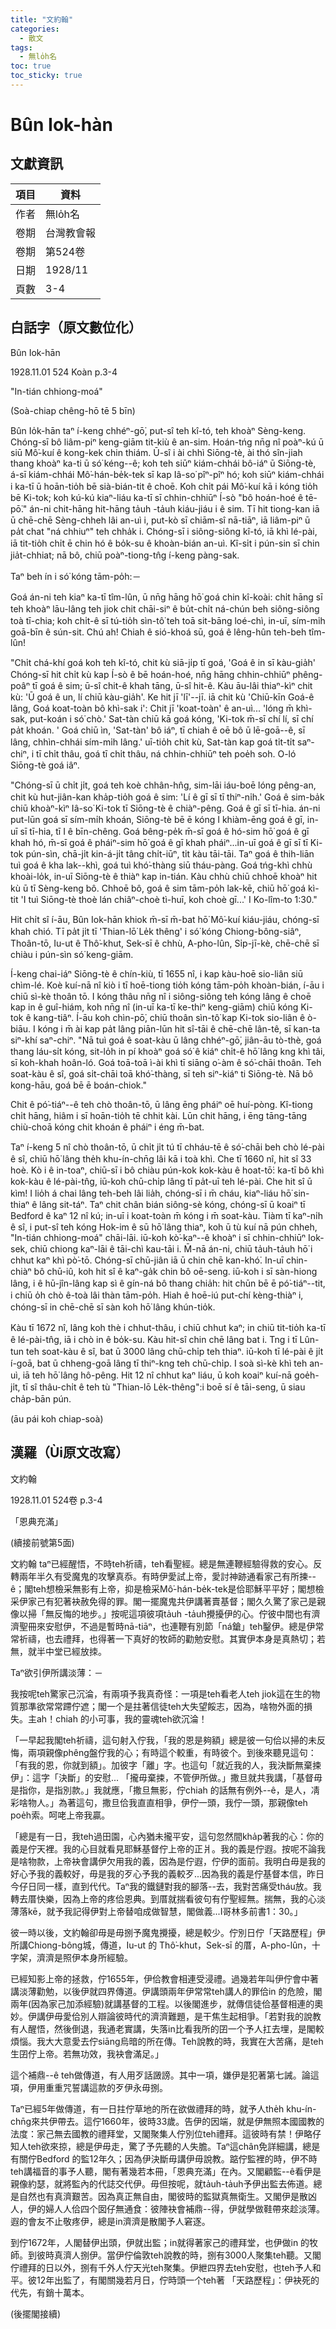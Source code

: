 ```yaml
---
title: "文約翰"
categories:
  - 散文
tags:
  - 無lo̍h名
toc: true
toc_sticky: true
---
```


# Bûn Iok-hàn

## 文獻資訊

| 項目 | 資料 |
|---|---|
| 作者 | 無lo̍h名 |
| 卷期 | 台灣教會報 |
| 卷期 | 第524卷 |
| 日期 | 1928/11 |
| 頁數 | 3-4 |

## 白話字（原文數位化）

Bûn Iok-hān

1928.11.01 524 Koàn p.3-4

"In-tián chhiong-moá"

(Soà-chiap chêng-hō tē 5 bīn)

Bûn Io̍k-hān taⁿ í-keng chhéⁿ-gō͘, put-sî teh kî-tó, teh khoàⁿ Sèng-keng. Chóng-sī bô liâm-piⁿ keng-giām tit-kiù ê an-sim. Hoán-tńg nn̄g nî poàⁿ-kú ū siū Mô͘-kuí ê kong-kek chin thiám. Ū-sî i ài chhì Siōng-tè, ài thó sîn-jiah thang khoàⁿ ka-ti ū só͘ kéng--ê; koh teh siūⁿ kiám-chhái bô-iáⁿ ū Siōng-tè, á-sī kiám-chhái Mô͘-hán-be̍k-tek sī kap Iâ-so͘ pîⁿ-pîⁿ hó; koh siūⁿ kiám-chhái i ka-tī ū hoān-tio̍h bē sià-bián-tit ê choē. Koh chi̍t pái Mô͘-kuí kā i kóng tio̍h bē Ki-tok; koh kú-kú kiaⁿ-liáu ka-tī sī chhin-chhiūⁿ Í-sò "bô hoán-hoé ê tē-pō͘." án-ni chit-hāng hit-hāng ta̍uh -ta̍uh kiáu-jiáu i ê sim. Tī hit tiong-kan iā ū chē-chē Sèng-chheh lâi an-uì i, put-kò sī chiām-sî nā-tiāⁿ, iā liâm-piⁿ ū pa̍t chat "ná chhiuⁿ" teh chha̍k i. Chóng-sī i siông-siông kî-tó, iā khì lé-pài, iā tit-tio̍h chi̍t ē chin hó ê bo̍k-su ê khoàn-bián an-uì. Kî-si̍t i pún-sin sī chin jia̍t-chhiat; nā bô, chiū poàⁿ-tiong-tn̂g í-keng pàng-sak.

Taⁿ beh ín i só͘ kóng tām-po̍h:－

Goá án-ni teh kiaⁿ ka-tī tîm-lûn, ū nn̄g hāng hō͘ goá chin kî-koài: chi̍t hāng sī teh khoàⁿ lāu-lâng teh jiok chit chāi-siⁿ ê bu̍t-chi̍t ná-chún beh siông-siông toà tī-chia; koh chi̍t-ê sī tú-tio̍h sìn-tô͘ teh toā sit-bāng loé-chì, in-uī, sím-mi̍h goā-bīn ê sún-sit. Chú ah! Chiah ê sió-khoá sū, goá ê lêng-hûn teh-beh tîm-lûn!

"Chi̍t chá-khí goá koh teh kî-tó, chit kù siā-ji̍p tī goá, 'Goá ê in sī kàu-gia̍h' Chóng-sī hit chi̍t kù kap Í-sò ê bē hoán-hoé, nn̄g hāng chhin-chhiūⁿ phêng-poâⁿ tī goá ê sim; ū-sî chit-ê khah tāng, ū-sî hit-ê. Kàu āu-lâi thiaⁿ-kìⁿ chit kù: 'Ū goá ê un, lí chiū kàu-gia̍h'. Ke hit jī 'lī'--jī. iā chit kù 'Chiū-kīn Goá-ê lâng, Goá koat-toàn bô khì-sak i': Chit jī 'koat-toàn' ê an-uì... 'lóng m̄ khì-sak, put-koán i só͘ chò.' Sat-tàn chiū kā goá kóng, 'Ki-tok m̄-sī chí lí, sī chí pa̍t khoán. ' Goá chiū ìn, 'Sat-tàn' bô iáⁿ, tī chiah ê oē bô ū lē-goā--ê, sī lâng, chhìn-chhái sím-mi̍h lâng.' uī-tio̍h chit kù, Sat-tàn kap goá ti̍t-ti̍t saⁿ-chiⁿ, i tī chi̍t thâu, goá tī chi̍t thâu, ná chhin-chhiūⁿ teh poe̍h soh. O-ló Siōng-tè goá iâⁿ.

"Chóng-sī ū chi̍t ji̍t, goá teh koè chhân-hn̂g, sim-lāi iáu-boē lóng pêng-an, chit kù hut-jiân-kan kha̍p-tio̍h goá ê sim: 'Lí ê gī sī tī thiⁿ-ni̍h.' Goá ê sim-ba̍k chiū khoàⁿ-kìⁿ Iâ-so͘ Ki-tok tī Siōng-tè ê chiàⁿ-pêng. Goá ê gī sī tī-hia. án-ni put-lūn goá sī sím-mi̍h khoán, Siōng-tè bē ē kóng I khiàm-ēng goá ê gī, in-uī sī tī-hia, tī I ê bīn-chêng. Goá bêng-pe̍k m̄-sī goá ê hó-sim hō͘ goá ê gī khah hó, m̄-sī goá ê pháiⁿ-sim hō͘ goá ê gī khah pháiⁿ...in-uī goá ê gī sī tī Ki-tok pún-sìn, chā-ji̍t kin-á-ji̍t tâng chi̍t-iūⁿ, ti̍t kàu tāi-tāi. Taⁿ goá ê thih-liān tuì goá ê kha lak--khì, goá tuì khó͘-thàng siū tháu-pàng. Goá tńg-khì chhù khoài-lo̍k, in-uī Siōng-tè ê thiàⁿ kap in-tián. Kàu chhù chiū chhoē khoàⁿ hit kù ū tī Sèng-keng bô. Chhoē bô, goá ê sim tām-po̍h lak-kē, chiū hō͘ goá kì-tit 'I tuì Siōng-tè thoè lán chiâⁿ-choè tì-huī, koh choè gī...' I Ko-lîm-to 1:30."

Hit chi̍t sî í-āu, Bûn Iok-hān khiok m̄-sī m̄-bat hō͘ Mô͘-kuí kiáu-jiáu, chóng-sī khah chió. Tī pa̍t ji̍t tī 'Thian-lō͘ Le̍k thêng' i só͘ kóng Chiong-bông-siâⁿ, Thoân-tō, Iu-ut ê Thô͘-khut, Sek-sī ê chhù, A-pho-lûn, Si̍p-jī-kè, chē-chē sī chiàu i pún-sìn só͘ keng-giām.

Í-keng chai-iáⁿ Siōng-tè ê chín-kiù, tī 1655 nî, i kap kàu-hoē sio-liân siū chìm-lé. Koè kuí-nā nî kiò i tī hoē-tiong tio̍h kóng tām-po̍h khoàn-bián, í-āu i chiū sì-kè thoân tō. I kóng thâu nn̄g nî i siông-siông teh kóng lâng ê choē kap in ê guî-hiám, koh nn̄g nî (in-uī ka-tī ke-thiⁿ keng-giām) chiū kóng Ki-tok ê kang-tiâⁿ. Í-āu koh chìn-pō͘, chiū thoân sìn-tô͘ kap Ki-tok sio-liân ê ò-biāu. I kóng i m̄ ài kap pa̍t lâng piān-lūn hit sî-tāi ê chē-chē lân-tê, sī kan-ta siⁿ-khí saⁿ-chiⁿ. "Nā tuì goá ê soat-kàu ū lâng chhéⁿ-gō͘, jiân-āu tò-thè, goá thang láu-si̍t kóng, sit-lo̍h in pí khoàⁿ goá só͘ ê kiáⁿ chi̍t-ê hō͘ lâng kng khì tâi, sī koh-khah hoân-ló. Goá toā-toā ì-ài khì tī siāng o͘-àm ê só͘-chāi thoân. Teh soat-kàu ê sî, goá si̍t-chāi toā khó͘-thàng, sī teh siⁿ-kiáⁿ ti Siōng-tè. Nā bô kong-hāu, goá bē ē boán-chiok."

Chit ê pó͘-tiáⁿ--ê teh chò thoân-tō, ū lâng ēng pháiⁿ oē huí-pòng. Kî-tiong chi̍t hāng, hiâm i sī hoān-tio̍h tē chhit kài. Lūn chit hāng, i ēng tāng-tāng chiù-choā kóng chit khoán ê pháiⁿ i éng m̄-bat.

Taⁿ í-keng 5 nî chò thoân-tō, ū chi̍t ji̍t tú tī chháu-tē ê só͘-chāi beh chò lé-pài ê sî, chiū hō͘ lâng the̍h khu-ín-chn̄g lâi kā i toà khì. Che tī 1660 nî, hit sî 33 hoè. Kò i ê in-toaⁿ, chiū-sī i bô chiàu pún-kok kok-kàu ê hoat-tō͘: ka-tī bô khì kok-kàu ê lé-pài-tn̂g, iū-koh chū-chi̍p lâng tī pa̍t-uī teh lé-pài. Che hit sî ū kìm! I lio̍h á chai lâng teh-beh lâi lia̍h, chóng-sī i m̄ cháu, kiaⁿ-liáu hō͘ sin-thiaⁿ ê lâng sit-táⁿ. Taⁿ chit chân bián siông-sè kóng, chóng-sī ū koaiⁿ tī Bedford ê kaⁿ 12 nî kú; in-uī i koat-toàn m̄ kóng i m̄ soat-kàu. Tiàm tī kaⁿ-ni̍h ê sî, i put-sî teh kóng Hok-im ê sū hō͘ lâng thiaⁿ, koh ū tù kuí nā pún chheh, "In-tián chhiong-moá" chāi-lāi. iū-koh kò͘-kaⁿ--ê khoàⁿ i sī chhin-chhiūⁿ Iok-sek, chiū chiong kaⁿ-lāi ê tāi-chì kau-tāi i. M̄-nā án-ni, chiū ta̍uh-ta̍uh hō͘ i chhut kaⁿ khì pò͘-tō. Chóng-sī chū-jiân iā ū chin chē kan-khó͘. In-uī chin-chiàⁿ bô chū-iû, koh hit sî ê kaⁿ-ga̍k chin bô oē-seng. iū-koh i sī sàn-hiong lâng, i ê hū-jîn-lâng kap sì ê gín-ná bô thang chia̍h: hit chūn bē ē pó͘-tiáⁿ--tit, i chiū o̍h chò ê-toà lâi thàn tām-po̍h. Hiah ê hoē-iú put-chí kèng-thiàⁿ i, chóng-sī in chē-chē sī sàn koh hō͘ lâng khún-tio̍k.

Kàu tī 1672 nî, lâng koh thè i chhut-thâu, i chiū chhut kaⁿ; in chiū tit-tio̍h ka-tī ê lé-pài-tn̂g, iā i chò in ê bo̍k-su. Kàu hit-sî chin chē lâng bat i. Tng i tī Lûn-tun teh soat-kàu ê sî, bat ū 3000 lâng chū-chi̍p teh thiaⁿ. iū-koh tī lé-pài ê ji̍t í-goā, bat ū chheng-goā lâng tī thiⁿ-kng teh chū-chi̍p. I soà sì-kè khì teh an-uì, iā teh hō͘ lâng hô-pêng. Hit 12 nî chhut kaⁿ liáu, ū koh koaiⁿ kuí-nā goe̍h-ji̍t, tī sî thâu-chi̍t ê teh tù "Thian-lō Le̍k-thêng":i boē sí ê tāi-seng, ū siau cha̍p-bān pún.

(āu pái koh chiap-soà)

## 漢羅（Ùi原文改寫）

文約翰

1928.11.01 524卷 p.3-4

「恩典充滿」

(續接前號第5面)

文約翰 taⁿ已經醒悟，不時teh祈禱，teh看聖經。總是無連鞭經驗得救的安心。反轉兩年半久有受魔鬼的攻擊真忝。有時伊愛試上帝，愛討神跡通看家己有所揀--ê；閣teh想檢采無影有上帝，抑是檢采Mô͘-hán-be̍k-tek是佮耶穌平平好；閣想檢采伊家己有犯著袂赦免得的罪。閣一擺魔鬼共伊講著賣基督；閣久久驚了家己是親像以掃「無反悔的地步。」按呢這項彼項ta̍uh -ta̍uh攪擾伊的心。佇彼中間也有濟濟聖冊來安慰伊，不過是暫時nā-tiāⁿ，也連鞭有別節「ná鎗」teh鑿伊。總是伊常常祈禱，也去禮拜，也得著一下真好的牧師的勸勉安慰。其實伊本身是真熱切；若無，就半中堂已經放拺。

Taⁿ欲引伊所講淡薄：－

我按呢teh驚家己沉淪，有兩項予我真奇怪：一項是teh看老人teh jiok這在生的物質那準欲常常蹛佇遮；閣一个是拄著信徒teh大失望餒志，因為，啥物外面的損失。主ah！chiah 的小可事，我的靈魂teh欲沉淪！

「一早起我閣teh祈禱，這句射入佇我，「我的恩是夠額」總是彼一句佮以掃的未反悔，兩項親像phêng盤佇我的心；有時這个較重，有時彼个。到後來聽見這句：「有我的恩，你就到額」。加彼字「離」字。也這句「就近我的人，我決斷無棄捒伊」：這字「決斷」的安慰... 「攏毋棄捒，不管伊所做。」撒旦就共我講，「基督毋是指你，是指別款。」我就應，「撒旦無影，佇chiah 的話無有例外--ê，是人，凊彩啥物人。」為著這句，撒旦佮我直直相爭，伊佇一頭，我佇一頭，那親像teh poe̍h索。呵咾上帝我贏。

「總是有一日，我teh過田園，心內猶未攏平安，這句忽然間kha̍p著我的心：你的義是佇天裡。我的心目就看見耶穌基督佇上帝的正爿。我的義是佇遐。按呢不論我是啥物款，上帝袂會講伊欠用我的義，因為是佇遐，佇伊的面前。我明白毋是我的好心予我的義較好，毋是我的歹心予我的義較歹...因為我的義是佇基督本信，昨日今仔日同一樣，直到代代。Taⁿ我的鐵鏈對我的腳落--去，我對苦痛受tháu放。我轉去厝快樂，因為上帝的疼佮恩典。到厝就揣看彼句有佇聖經無。揣無，我的心淡薄落kē，就予我記得伊對上帝替咱成做智慧，閣做義...I哥林多前書1：30。」

彼一時以後，文約翰卻毋是毋捌予魔鬼攪擾，總是較少。佇別日佇「天路歷程」伊所講Chiong-bông城，傳道，Iu-ut 的 Thô͘-khut，Sek-sī 的厝，A-pho-lûn，十字架，濟濟是照伊本身所經驗。

已經知影上帝的拯救，佇1655年，伊佮教會相連受浸禮。過幾若年叫伊佇會中著講淡薄勸勉，以後伊就四界傳道。伊講頭兩年伊常常teh講人的罪佮in 的危險，閣兩年(因為家己加添經驗)就講基督的工程。以後閣進步，就傳信徒佮基督相連的奧妙。伊講伊毋愛佮別人辯論彼時代的濟濟難題，是干焦生起相爭。「若對我的說教有人醒悟，然後倒退，我通老實講，失落in比看我所的囝一个予人扛去埋，是閣較煩惱。我大大意愛去佇siāng烏暗的所在傳。Teh說教的時，我實在大苦痛，是teh生囝佇上帝。若無功效，我袂會滿足。」

這个補鼎--ê teh做傳道，有人用歹話譭謗。其中一項，嫌伊是犯著第七誡。論這項，伊用重重咒誓講這款的歹伊永毋捌。

Taⁿ已經5年做傳道，有一日拄佇草地的所在欲做禮拜的時，就予人the̍h khu-ín-chn̄g來共伊帶去。這佇1660年，彼時33歲。告伊的因端，就是伊無照本國國教的法度：家己無去國教的禮拜堂，又閣聚集人佇別位teh禮拜。這彼時有禁！伊略仔知人teh欲來掠，總是伊毋走，驚了予先聽的人失膽。Taⁿ這chân免詳細講，總是有關佇Bedford 的監12年久；因為伊決斷毋講伊毋說教。踮佇監裡的時，伊不時teh講福音的事予人聽，閣有著幾若本冊，「恩典充滿」在內。又閣顧監--ê看伊是親像約瑟，就將監內的代誌交代伊。毋但按呢，就ta̍uh-ta̍uh予伊出監去佈道。總是自然也有真濟艱苦。因為真正無自由，閣彼時的監獄真無衛生。又閣伊是散凶人，伊的婦人人佮四个囡仔無通食：彼陣袂會補鼎--得，伊就學做鞋帶來趁淡薄。遐的會友不止敬疼伊，總是in濟濟是散閣予人窘逐。

到佇1672年，人閣替伊出頭，伊就出監；in就得著家己的禮拜堂，也伊做in 的牧師。到彼時真濟人捌伊。當伊佇倫敦teh說教的時，捌有3000人聚集teh聽。又閣佇禮拜的日以外，捌有千外人佇天光teh聚集。伊紲四界去teh安慰，也teh予人和平。彼12年出監了，有閣關幾若月日，佇時頭一个teh著 「天路歷程」：伊袂死的代先，有銷十萬本。

(後擺閣接續)
